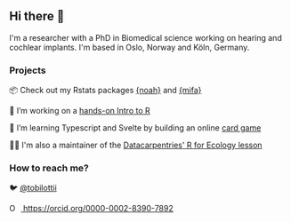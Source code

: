 ## Hi there 👋

I'm a researcher with a PhD in Biomedical science working on hearing and cochlear implants. 
I'm based in Oslo, Norway and Köln, Germany. 

### Projects

📦 Check out my Rstats packages [{noah}](https://teebusch.github.io/noah/) and [{mifa}](https://teebusch.github.io/mifa/)

🔭 I’m working on a [hands-on Intro to R](https://github.com/Teebusch/r-intro)

🌱 I’m learning Typescript and Svelte by building an online [card game](https://github.com/Teebusch/nine-circles)

👷‍♂️ I'm also a maintainer of the [Datacarpentries' R for Ecology lesson](https://github.com/datacarpentry/R-ecology-lesson/)

### How to reach me?

🐦 [@tobilottii](http://twitter.com/tobilottii/)  
<div itemscope itemtype="https://schema.org/Person"><a itemprop="sameAs" content="https://orcid.org/0000-0002-8390-7892" href="https://orcid.org/0000-0002-8390-7892" target="orcid.widget" rel="me noopener noreferrer" style="vertical-align:top;"><img src="https://orcid.org/sites/default/files/images/orcid_16x16.png" style="width:1em;margin-right:.5em;" alt="ORCID iD icon"> https://orcid.org/0000-0002-8390-7892</a></div>  

<!--
**Teebusch/Teebusch** is a ✨ _special_ ✨ repository because its `README.md` (this file) appears on your GitHub profile.

Here are some ideas to get you started:

- 🔭 I’m currently working on ...
- 🌱 I’m currently learning ...
- 👯 I’m looking to collaborate on ...
- 🤔 I’m looking for help with ...
- 💬 Ask me about ...
- 📫 How to reach me: ...
- 😄 Pronouns: ...
- ⚡ Fun fact: ...
-->
